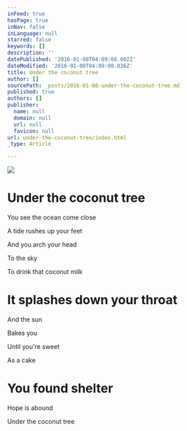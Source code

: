 ```yaml
---
inFeed: true
hasPage: true
inNav: false
inLanguage: null
starred: false
keywords: []
description: ''
datePublished: '2016-01-08T04:09:08.002Z'
dateModified: '2016-01-08T04:09:00.836Z'
title: Under the coconut tree
author: []
sourcePath: _posts/2016-01-08-under-the-coconut-tree.md
published: true
authors: []
publisher:
  name: null
  domain: null
  url: null
  favicon: null
url: under-the-coconut-tree/index.html
_type: Article

---
```

![](https://s3-us-west-2.amazonaws.com/the-grid-img/p/facdd6c33fa1bcd8bddb3e42a3db7ab8844e620a.jpg)

# **Under the coconut tree**

You see the ocean come close

A tide rushes up your feet

And you arch your head

To the sky

To drink that coconut milk

# It splashes down your throat

And the sun

Bakes you

Until you're sweet

As a cake

# You found shelter

Hope is abound

Under the coconut tree